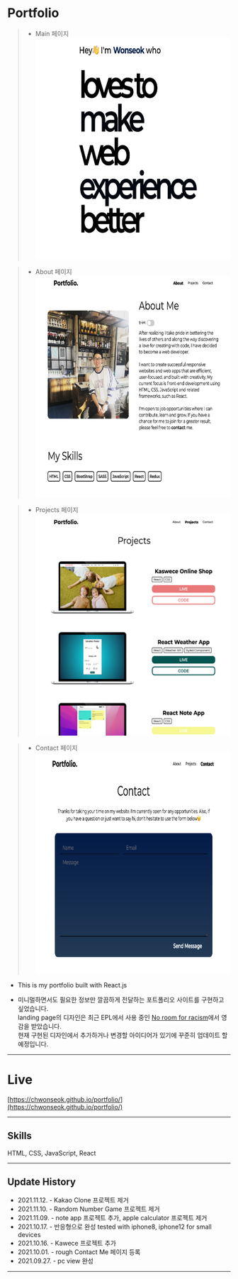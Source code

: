 # Portfolio

> - Main 페이지
>   <img src="src/img/portfolio-main.png" width="700" height="500">

> - About 페이지
>   <img src="src/img/portfolio-about.png" width="700" height="500">

> - Projects 페이지
>   <img src="src/img/portfolio-projects.png" width="700" height="500">

> - Contact 페이지
>   <img src="src/img/portfolio-contact.png" width="700" height="500">

- This is my portfolio built with React.js

- 미니멀하면서도 필요한 정보만 깔끔하게 전달하는 포트폴리오 사이트를 구현하고 싶었습니다. <br/>
  landing page의 디자인은 최근 EPL에서 사용 중인 [No room for racism](https://www.premierleague.com/NoRoomForRacism)에서 영감을 받았습니다. <br/>
  현재 구현된 디자인에서 추가하거나 변경할 아이디어가 있기에 꾸준히 업데이트 할 예정입니다.

---

# Live

[https://chwonseok.github.io/portfolio/](https://chwonseok.github.io/portfolio/)

---

## Skills

HTML, CSS, JavaScript, React

---

## Update History

- 2021.11.12. - Kakao Clone 프로젝트 제거
- 2021.11.10. - Random Number Game 프로젝트 제거
- 2021.11.09. - note app 프로젝트 추가, apple calculator 프로젝트 제거
- 2021.10.17. - 반응형으로 완성 tested with iphone8, iphone12 for small devices
- 2021.10.16. - Kawece 프로젝트 추가
- 2021.10.01. - rough Contact Me 페이지 등록
- 2021.09.27. - pc view 완성

---
